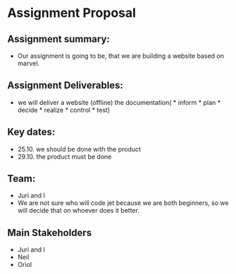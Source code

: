 # Assignment Proposal
## Assignment summary:
* Our assignment is going to be, that we are building a website based on marvel.
## Assignment Deliverables:
* we will deliver a website (offline)
				     the documentation( 
								* inform
								* plan
								* decide
								* realize
								* control
								* test)
## Key dates:
* 25.10. we should be done with the product
* 29.10. the product must be done
## Team:
* Juri and I
* We are not sure who will code jet because we are both beginners, so we will decide that on whoever does it better.
## Main Stakeholders
* Juri and I
* Neil
* Oriol
